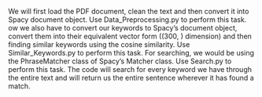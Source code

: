 We will first load the PDF document, clean the text and then convert it into Spacy document object.
Use Data_Preprocessing.py to perform this task.
ow we also have to convert our keywords to Spacy’s document object, convert them into their equivalent vector form ((300, ) dimension) and then finding similar keywords using the cosine similarity.
Use Similar_Keywords.py to perform this task.
For searching, we would be using the PhraseMatcher class of Spacy’s Matcher class.
Use Search.py to perform this task.
The code will search for every keyword we have through the entire text and will return us the entire sentence wherever it has found a match.
